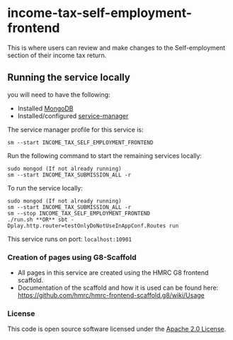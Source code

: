 
# income-tax-self-employment-frontend

This is where users can review and make changes to the Self-employment section of their income tax return.

## Running the service locally

you will need to have the following:
- Installed [MongoDB](https://docs.mongodb.com/manual/installation/)
- Installed/configured [service-manager](https://github.com/hmrc/service-manager)

The service manager profile for this service is:

    sm --start INCOME_TAX_SELF_EMPLOYMENT_FRONTEND

Run the following command to start the remaining services locally:

    sudo mongod (If not already running)
    sm --start INCOME_TAX_SUBMISSION_ALL -r

To run the service locally:

    sudo mongod (If not already running)
    sm --start INCOME_TAX_SUBMISSION_ALL -r
    sm --stop INCOME_TAX_SELF_EMPLOYMENT_FRONTEND
    ./run.sh **OR** sbt -Dplay.http.router=testOnlyDoNotUseInAppConf.Routes run

This service runs on port: `localhost:10901`

### Creation of pages using G8-Scaffold

- All pages in this service are created using the HMRC G8 frontend scaffold.
- Documentation of the scaffold and how it is used can be found here:
    https://github.com/hmrc/hmrc-frontend-scaffold.g8/wiki/Usage

### License

This code is open source software licensed under the [Apache 2.0 License]("http://www.apache.org/licenses/LICENSE-2.0.html").